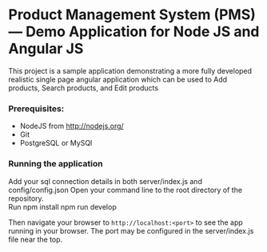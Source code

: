 # Product Management System (PMS) — Demo Application for Node JS and Angular JS

This project is a sample application demonstrating a more fully developed realistic single page
angular application which can be used to Add products, Search products, and Edit products


### Prerequisites:
* NodeJS from http://nodejs.org/
* Git 
* PostgreSQL or MySQl

### Running the application
Add your sql connection details in both server/index.js and config/config.json
Open your command line to the root directory of the repository.  
Run 
npm install
npm run develop 

Then navigate your browser to `http://localhost:<port>` to see the app running in
your browser.  The port may be configured in the server/index.js file near the top.

